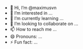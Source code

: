 - 👋 Hi, I’m @maximusvn
- 👀 I’m interested in ...
- 🌱 I’m currently learning ...
- 💞️ I’m looking to collaborate on ...
- 📫 How to reach me ...
- 😄 Pronouns: ...
- ⚡ Fun fact: ...

<!---
maximusvn/maximusvn is a ✨ special ✨ repository because its `README.md` (this file) appears on your GitHub profile.
You can click the Preview link to take a look at your changes.
--->
